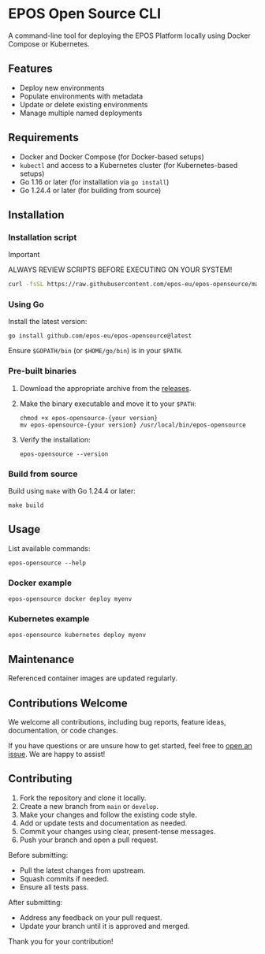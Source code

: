 # EPOS Open Source CLI

A command-line tool for deploying the EPOS Platform locally using Docker Compose or Kubernetes.

## Features

- Deploy new environments
- Populate environments with metadata
- Update or delete existing environments
- Manage multiple named deployments

## Requirements

- Docker and Docker Compose (for Docker-based setups)
- `kubectl` and access to a Kubernetes cluster (for Kubernetes-based setups)
- Go 1.16 or later (for installation via `go install`)
- Go 1.24.4 or later (for building from source)

## Installation

### Installation script

> [!IMPORTANT]
> ALWAYS REVIEW SCRIPTS BEFORE EXECUTING ON YOUR SYSTEM!

```bash
curl -fsSL https://raw.githubusercontent.com/epos-eu/epos-opensource/main/install.sh | bash
```

### Using Go

Install the latest version:

```shell
go install github.com/epos-eu/epos-opensource@latest
```

Ensure `$GOPATH/bin` (or `$HOME/go/bin`) is in your `$PATH`.

### Pre-built binaries

1. Download the appropriate archive from the [releases](https://github.com/epos-eu/epos-opensource/releases).
2. Make the binary executable and move it to your `$PATH`:

   ```shell
   chmod +x epos-opensource-{your version}
   mv epos-opensource-{your version} /usr/local/bin/epos-opensource
   ```

3. Verify the installation:

   ```shell
   epos-opensource --version
   ```

### Build from source

Build using `make` with Go 1.24.4 or later:

```shell
make build
```

## Usage

List available commands:

```shell
epos-opensource --help
```

### Docker example

```shell
epos-opensource docker deploy myenv
```

### Kubernetes example

```shell
epos-opensource kubernetes deploy myenv
```

## Maintenance

Referenced container images are updated regularly.

## Contributions Welcome

We welcome all contributions, including bug reports, feature ideas, documentation, or code changes.

If you have questions or are unsure how to get started, feel free to [open an issue](https://github.com/epos-eu/epos-opensource/issues). We are happy to assist!

## Contributing

1. Fork the repository and clone it locally.
2. Create a new branch from `main` or `develop`.
3. Make your changes and follow the existing code style.
4. Add or update tests and documentation as needed.
5. Commit your changes using clear, present-tense messages.
6. Push your branch and open a pull request.

Before submitting:

- Pull the latest changes from upstream.
- Squash commits if needed.
- Ensure all tests pass.

After submitting:

- Address any feedback on your pull request.
- Update your branch until it is approved and merged.

Thank you for your contribution!
